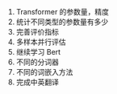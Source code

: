 1. Transformer 的参数量，精度
2. 统计不同类型的参数量有多少
3. 完善评价指标
4. 多样本并行评估
5. 继续学习 Bert
6. 不同的分词器
7. 不同的词嵌入方法
8. 完成中英翻译